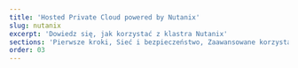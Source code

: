 ```yaml
---
title: 'Hosted Private Cloud powered by Nutanix'
slug: nutanix
excerpt: 'Dowiedz się, jak korzystać z klastra Nutanix'
sections: 'Pierwsze kroki, Sieć i bezpieczeństwo, Zaawansowane korzystanie, Diagnostyka'
order: 03
---
```

